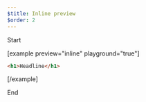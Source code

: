 ```yaml
---
$title: Inline preview
$order: 2
---
```


Start

[example  preview="inline" playground="true"]

```html
<h1>Headline</h1>
```

[/example]

End
